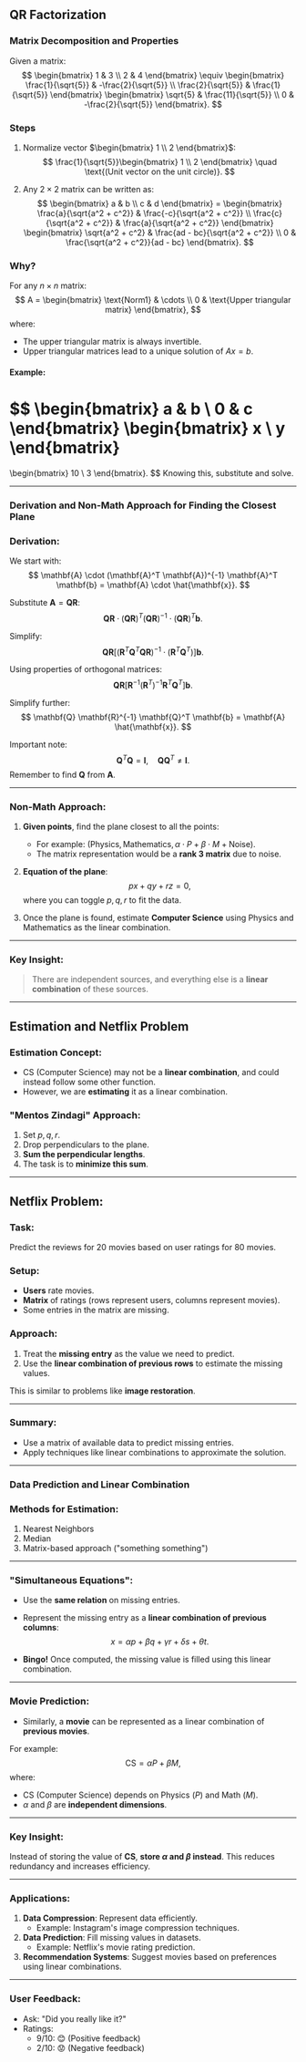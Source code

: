 ## QR Factorization

### Matrix Decomposition and Properties

Given a matrix:
$$
\begin{bmatrix}
1 & 3 \\
2 & 4
\end{bmatrix}
\equiv
\begin{bmatrix}
\frac{1}{\sqrt{5}} & -\frac{2}{\sqrt{5}} \\
\frac{2}{\sqrt{5}} & \frac{1}{\sqrt{5}}
\end{bmatrix}
\begin{bmatrix}
\sqrt{5} & \frac{11}{\sqrt{5}} \\
0 & -\frac{2}{\sqrt{5}}
\end{bmatrix}.
$$

### Steps
1. Normalize vector $\begin{bmatrix} 1 \\ 2 \end{bmatrix}$:
   $$
   \frac{1}{\sqrt{5}}\begin{bmatrix} 1 \\ 2 \end{bmatrix} \quad \text{(Unit vector on the unit circle)}.
   $$

2. Any $2 \times 2$ matrix can be written as:
   $$
   \begin{bmatrix}
   a & b \\
   c & d
   \end{bmatrix} =
   \begin{bmatrix}
   \frac{a}{\sqrt{a^2 + c^2}} & \frac{-c}{\sqrt{a^2 + c^2}} \\
   \frac{c}{\sqrt{a^2 + c^2}} & \frac{a}{\sqrt{a^2 + c^2}}
   \end{bmatrix}
   \begin{bmatrix}
   \sqrt{a^2 + c^2} & \frac{ad - bc}{\sqrt{a^2 + c^2}} \\
   0 & \frac{\sqrt{a^2 + c^2}}{ad - bc}
   \end{bmatrix}.
   $$

### Why?

For any $n \times n$ matrix:
$$
A =
\begin{bmatrix}
\text{Norm1} & \cdots \\
0 & \text{Upper triangular matrix}
\end{bmatrix},
$$
where:
- The upper triangular matrix is always invertible.
- Upper triangular matrices lead to a unique solution of $Ax = b$.

#### Example:
$$
\begin{bmatrix}
a & b \\
0 & c
\end{bmatrix}
\begin{bmatrix}
x \\ y
\end{bmatrix}
=
\begin{bmatrix}
10 \\ 3
\end{bmatrix}.
$$
Knowing this, substitute and solve.

---
### Derivation and Non-Math Approach for Finding the Closest Plane

### Derivation:
We start with:
$$
\mathbf{A} \cdot (\mathbf{A}^T \mathbf{A})^{-1} \mathbf{A}^T \mathbf{b} = \mathbf{A} \cdot \hat{\mathbf{x}}.
$$

Substitute $\mathbf{A} = \mathbf{Q} \mathbf{R}$:
$$
\mathbf{Q} \mathbf{R} \cdot (\mathbf{Q} \mathbf{R})^T (\mathbf{Q} \mathbf{R})^{-1} \cdot (\mathbf{Q} \mathbf{R})^T \mathbf{b}.
$$

Simplify:
$$
\mathbf{Q} \mathbf{R} 
\left[
(\mathbf{R}^T \mathbf{Q}^T \mathbf{Q} \mathbf{R})^{-1}
\cdot (\mathbf{R}^T \mathbf{Q}^T)
\right] \mathbf{b}.
$$

Using properties of orthogonal matrices:
$$
\mathbf{Q} \mathbf{R} 
\left[
\mathbf{R}^{-1} (\mathbf{R}^T)^{-1} \mathbf{R}^T \mathbf{Q}^T
\right] \mathbf{b}.
$$

Simplify further:
$$
\mathbf{Q} \mathbf{R}^{-1} \mathbf{Q}^T \mathbf{b} = \mathbf{A} \hat{\mathbf{x}}.
$$

Important note:
$$
\mathbf{Q}^T \mathbf{Q} = \mathbf{I}, \quad \mathbf{Q} \mathbf{Q}^T \neq \mathbf{I}.
$$
Remember to find $\mathbf{Q}$ from $\mathbf{A}$.

---

### Non-Math Approach:
1. **Given points**, find the plane closest to all the points:
   - For example: $(\text{Physics}, \text{Mathematics}, \alpha \cdot P + \beta \cdot M + \text{Noise})$.
   - The matrix representation would be a **rank 3 matrix** due to noise.

2. **Equation of the plane**:
   $$
   px + qy + rz = 0,
   $$
   where you can toggle $p, q, r$ to fit the data.

3. Once the plane is found, estimate **Computer Science** using Physics and Mathematics as the linear combination.

---

### Key Insight:

>There are independent sources, and everything else is a **linear combination** of these sources.
---
## Estimation and Netflix Problem

### Estimation Concept:
- CS (Computer Science) may not be a **linear combination**, and could instead follow some other function.
- However, we are **estimating** it as a linear combination.

### "Mentos Zindagi" Approach:
1. Set $p, q, r$.
2. Drop perpendiculars to the plane.
3. **Sum the perpendicular lengths**.
4. The task is to **minimize this sum**.

---

## Netflix Problem:
### Task:
Predict the reviews for 20 movies based on user ratings for 80 movies.

### Setup:
- **Users** rate movies.
- **Matrix** of ratings (rows represent users, columns represent movies).
- Some entries in the matrix are missing.

### Approach:
1. Treat the **missing entry** as the value we need to predict.
2. Use the **linear combination of previous rows** to estimate the missing values.

This is similar to problems like **image restoration**.

---

### Summary:
- Use a matrix of available data to predict missing entries.
- Apply techniques like linear combinations to approximate the solution.
---
### Data Prediction and Linear Combination

### Methods for Estimation:
1. Nearest Neighbors
2. Median
3. Matrix-based approach ("something something")

---

### "Simultaneous Equations":
- Use the **same relation** on missing entries.
- Represent the missing entry as a **linear combination of previous columns**:
  $$
  x = \alpha p + \beta q + \gamma r + \delta s + \theta t.
  $$

- **Bingo!** Once computed, the missing value is filled using this linear combination.

---

### Movie Prediction:
- Similarly, a **movie** can be represented as a linear combination of **previous movies**.

For example:
$$
\text{CS} = \alpha P + \beta M,
$$
where:
- CS (Computer Science) depends on Physics ($P$) and Math ($M$).
- $\alpha$ and $\beta$ are **independent dimensions**.

---

### Key Insight:
Instead of storing the value of **CS**, **store $\alpha$ and $\beta$ instead**. This reduces redundancy and increases efficiency.

---

### Applications:
1. **Data Compression**: Represent data efficiently.
   - Example: Instagram's image compression techniques.
2. **Data Prediction**: Fill missing values in datasets.
   - Example: Netflix's movie rating prediction.
3. **Recommendation Systems**: Suggest movies based on preferences using linear combinations.

---

### User Feedback:
- Ask: "Did you really like it?"
- Ratings:
  - $9/10$: 😊 (Positive feedback)
  - $2/10$: 😟 (Negative feedback)



